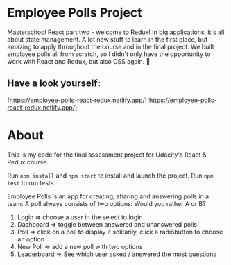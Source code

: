 # Employee Polls Project

Masterschool React part two - welcome to Redux! In big applications, it's all about state management. A lot new stuff to learn in the first place, but amazing to apply throughout the course and in the final project. We built employee polls all from scratch, so I didn't only have the opportunity to work with React and Redux, but also CSS again. 💛

## Have a look yourself:

[https://employee-polls-react-redux.netlify.app/](https://employee-polls-react-redux.netlify.app/)

# About

This is my code for the final assessment project for Udacity's React & Redux course.

Run `npm install` and `npm start` to install and launch the project.
Run `npm test` to run tests.

Employee Polls is an app for creating, sharing and answering polls in a team.
A poll always consists of two options: Would you rather A or B?

1. Login => choose a user in the select to login
2. Dashboard => toggle between answered and unanswered polls
3. Poll => click on a poll to display it solitarily, click a radiobutton to choose an option
4. New Poll => add a new poll with two options
5. Leaderboard => See which user asked / answered the most questions
